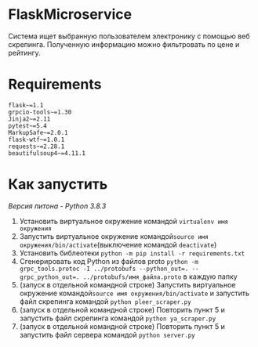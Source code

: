 # FlaskMicroservice

Система ищет выбранную пользователем электронику с помощью веб скрепинга. Полученную информацию можно фильтровать по цене и рейтингу. 

# Requirements
```
flask~=1.1
grpcio-tools~=1.30
Jinja2~=2.11
pytest~=5.4
MarkupSafe~=2.0.1
flask-wtf~=1.0.1
requests~=2.28.1
beautifulsoup4~=4.11.1

```
# Как запустить
_Версия питона - Python 3.8.3_
1. Установить виртуальное окружение командой `virtualenv имя окружения`
2. Запустить виртуальное окружение командой`source имя окружения/bin/activate`(выключение командой `deactivate`)
3. Установить библеотеки `python -m pip install -r requirements.txt`
4. Сгенерировать код Python из файлов proto `python -m grpc_tools.protoc -I ../protobufs --python_out=. --grpc_python_out=. ../protobufs/имя_файла.proto` в каждую папку
5. (запуск в отдельной командной строке) Запустить виртуальное окружение командой`source имя окружения/bin/activate` и запустить файл скрепинга командой `python pleer_scraper.py`
6. (запуск в отдельной командной строке) Повторить пункт 5 и запустить файл скрепинга командой `python ya_scraper.py`
7. (запуск в отдельной командной строке) Повторить пункт 5 и запустить файл сервера командой `python server.py`
  
